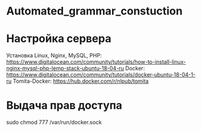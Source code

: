 # Automated_grammar_constuction

# Настройка сервера

Установка Linux, Nginx, MySQL, PHP:  https://www.digitalocean.com/community/tutorials/how-to-install-linux-nginx-mysql-php-lemp-stack-ubuntu-18-04-ru
Docker: https://www.digitalocean.com/community/tutorials/docker-ubuntu-18-04-1-ru
Tomita-Docker: https://hub.docker.com/r/nlpub/tomita

# Выдача прав доступа
sudo chmod 777 /var/run/docker.sock 

